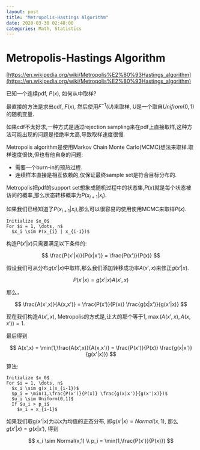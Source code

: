 ```yaml
---
layout: post
title: "Metropolis-Hastings Algorithm"
date: 2020-03-30 02:48:00
categories: Math, Statistics
---
```


# Metropolis-Hastings Algorithm

[https://en.wikipedia.org/wiki/Metropolis%E2%80%93Hastings_algorithm](https://en.wikipedia.org/wiki/Metropolis%E2%80%93Hastings_algorithm)

已知一个连续pdf, $P(x)$, 如何从中取样?

最直接的方法是求出cdf, $F(x)$, 然后使用$F^{-1}(U)$来取样, U是一个取自$Unifrom(0,1)$的随机变量.

如果cdf不太好求,一种方式是通过rejection sampling来在pdf上直接取样,这种方法可能出现的问题是拒绝率太高,导致取样速度很慢.

Metropolis algorithm是使用Markov Chain Monte Carlo(MCMC)想法来取样.取样速度很快,但也有他自身的问题:
  - 需要一个burn-in的预热过程.
  - 连续样本直接是相互依赖的,仅保证最终sample set是符合目标分布的.

Metropolis把pdf的support set想象成随机过程中的状态集,$P(x)$就是每个状态被访问的概率,那么状态转移概率为$P(x_{i+1}|x_i)$.

如果我们已经知道了$P(x_{i+1}|x_i)$,那么可以很容易的使用使用MCMC来取样$P(x)$.

```
Initialize $x_0$
For $i = 1, \dots, n$
  $x_i \sim P(x_{i} | x_{i-1})$
```

构造$P(x'|x)$只需要满足以下条件的:

$$
\frac{P(x'|x)}{P(x|x')} = \frac{P(x')}{P(x)}
$$

假设我们可从分布$g(x'|x)$中取样,那么我们添加转移成功率$A(x', x)$来修正$g(x'|x)$.

$$
P(x'|x) = g(x'|x) A(x',x)
$$

那么，

$$
\frac{A(x',x)}{A(x,x')} = \frac{P(x')}{P(x)} \frac{g(x|x')}{g(x'|x)}
$$

现在我们构造$A(x',x)$, Metropolis的方式是,让大的那个等于1, $\max(A(x',x),A(x,x'))= 1$.

最后得到

$$
A(x',x) = \min(1,\frac{A(x',x)}{A(x,x')} = \frac{P(x')}{P(x)} \frac{g(x|x')}{g(x'|x)})
$$

算法:

```
Initialize $x_0$
For $i = 1, \dots, n$
  $x_i \sim g(x_i|x_{i-1})$
  $p_i = \min(1,\frac{P(x')}{P(x)} \frac{g(x|x')}{g(x'|x)})$
  $u_i \sim Uniform(0,1)$
  If $u_i > p_i$
    $x_i = x_{i-1}$
```

如果我们取g(x'|x)为以x为均值的正态分布, 即$g(x'|x) = Normal(x,1)$, 那么$g(x'|x) = g(x|x')$, 得到

$$
x_i \sim Normal(x,1) \\
p_i = \min(1,\frac{P(x')}{P(x)})
$$
